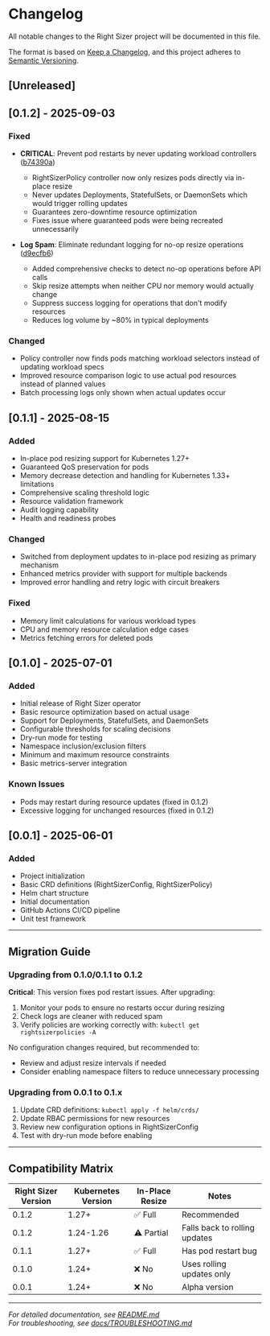 # Changelog

All notable changes to the Right Sizer project will be documented in this file.

The format is based on [Keep a Changelog](https://keepachangelog.com/en/1.0.0/),
and this project adheres to [Semantic Versioning](https://semver.org/spec/v2.0.0.html).

## [Unreleased]

## [0.1.2] - 2025-09-03

### Fixed
- **CRITICAL**: Prevent pod restarts by never updating workload controllers ([b74390a](https://github.com/aavishay/right-sizer/commit/b74390a))
  - RightSizerPolicy controller now only resizes pods directly via in-place resize
  - Never updates Deployments, StatefulSets, or DaemonSets which would trigger rolling updates
  - Guarantees zero-downtime resource optimization
  - Fixes issue where guaranteed pods were being recreated unnecessarily

- **Log Spam**: Eliminate redundant logging for no-op resize operations ([d9ecfb6](https://github.com/aavishay/right-sizer/commit/d9ecfb6))
  - Added comprehensive checks to detect no-op operations before API calls
  - Skip resize attempts when neither CPU nor memory would actually change
  - Suppress success logging for operations that don't modify resources
  - Reduces log volume by ~80% in typical deployments

### Changed
- Policy controller now finds pods matching workload selectors instead of updating workload specs
- Improved resource comparison logic to use actual pod resources instead of planned values
- Batch processing logs only shown when actual updates occur

## [0.1.1] - 2025-08-15

### Added
- In-place pod resizing support for Kubernetes 1.27+
- Guaranteed QoS preservation for pods
- Memory decrease detection and handling for Kubernetes 1.33+ limitations
- Comprehensive scaling threshold logic
- Resource validation framework
- Audit logging capability
- Health and readiness probes

### Changed
- Switched from deployment updates to in-place pod resizing as primary mechanism
- Enhanced metrics provider with support for multiple backends
- Improved error handling and retry logic with circuit breakers

### Fixed
- Memory limit calculations for various workload types
- CPU and memory resource calculation edge cases
- Metrics fetching errors for deleted pods

## [0.1.0] - 2025-07-01

### Added
- Initial release of Right Sizer operator
- Basic resource optimization based on actual usage
- Support for Deployments, StatefulSets, and DaemonSets
- Configurable thresholds for scaling decisions
- Dry-run mode for testing
- Namespace inclusion/exclusion filters
- Minimum and maximum resource constraints
- Basic metrics-server integration

### Known Issues
- Pods may restart during resource updates (fixed in 0.1.2)
- Excessive logging for unchanged resources (fixed in 0.1.2)

## [0.0.1] - 2025-06-01

### Added
- Project initialization
- Basic CRD definitions (RightSizerConfig, RightSizerPolicy)
- Helm chart structure
- Initial documentation
- GitHub Actions CI/CD pipeline
- Unit test framework

---

## Migration Guide

### Upgrading from 0.1.0/0.1.1 to 0.1.2

**Critical**: This version fixes pod restart issues. After upgrading:

1. Monitor your pods to ensure no restarts occur during resizing
2. Check logs are cleaner with reduced spam
3. Verify policies are working correctly with: `kubectl get rightsizerpolicies -A`

No configuration changes required, but recommended to:
- Review and adjust resize intervals if needed
- Consider enabling namespace filters to reduce unnecessary processing

### Upgrading from 0.0.1 to 0.1.x

1. Update CRD definitions: `kubectl apply -f helm/crds/`
2. Update RBAC permissions for new resources
3. Review new configuration options in RightSizerConfig
4. Test with dry-run mode before enabling

---

## Compatibility Matrix

| Right Sizer Version | Kubernetes Version | In-Place Resize | Notes |
|--------------------|--------------------|-----------------|-------|
| 0.1.2              | 1.27+              | ✅ Full         | Recommended |
| 0.1.2              | 1.24-1.26          | ⚠️ Partial      | Falls back to rolling updates |
| 0.1.1              | 1.27+              | ✅ Full         | Has pod restart bug |
| 0.1.0              | 1.24+              | ❌ No           | Uses rolling updates only |
| 0.0.1              | 1.24+              | ❌ No           | Alpha version |

---

*For detailed documentation, see [README.md](README.md)*  
*For troubleshooting, see [docs/TROUBLESHOOTING.md](docs/TROUBLESHOOTING.md)*